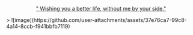 <p align="center"> <ins> " Wishing you a better life, without me by your side." </ins> </p>>
![image](https://github.com/user-attachments/assets/37e76ca7-99c8-4a14-8ccb-f941bbfb7119)
